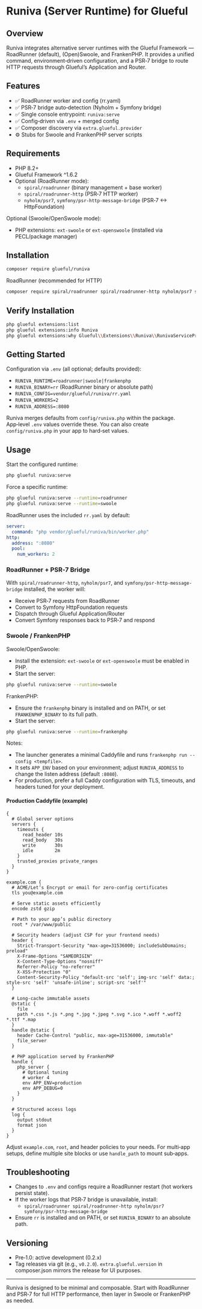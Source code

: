 # Runiva (Server Runtime) for Glueful

## Overview

Runiva integrates alternative server runtimes with the Glueful Framework — RoadRunner (default), (Open)Swoole, and FrankenPHP. It provides a unified command, environment‑driven configuration, and a PSR‑7 bridge to route HTTP requests through Glueful’s Application and Router.

## Features

- ✅ RoadRunner worker and config (rr.yaml)
- ✅ PSR‑7 bridge auto‑detection (Nyholm + Symfony bridge)
- ✅ Single console entrypoint: `runiva:serve`
- ✅ Config‑driven via `.env` + merged config
- ✅ Composer discovery via `extra.glueful.provider`
- ⚙️ Stubs for Swoole and FrankenPHP server scripts

## Requirements

- PHP 8.2+
- Glueful Framework ^1.6.2
- Optional (RoadRunner mode):
  - `spiral/roadrunner` (binary management + base worker)
  - `spiral/roadrunner-http` (PSR‑7 HTTP worker)
  - `nyholm/psr7`, `symfony/psr-http-message-bridge` (PSR‑7 <-> HttpFoundation)
  
Optional (Swoole/OpenSwoole mode):
- PHP extensions: `ext-swoole` or `ext-openswoole` (installed via PECL/package manager)

## Installation

```bash
composer require glueful/runiva
```

RoadRunner (recommended for HTTP)

```bash
composer require spiral/roadrunner spiral/roadrunner-http nyholm/psr7 symfony/psr-http-message-bridge
```

## Verify Installation

```bash
php glueful extensions:list
php glueful extensions:info Runiva
php glueful extensions:why Glueful\\Extensions\\Runiva\\RunivaServiceProvider
```

## Getting Started

Configuration via `.env` (all optional; defaults provided):

- `RUNIVA_RUNTIME=roadrunner|swoole|frankenphp`
- `RUNIVA_BINARY=rr` (RoadRunner binary or absolute path)
- `RUNIVA_CONFIG=vendor/glueful/runiva/rr.yaml`
- `RUNIVA_WORKERS=2`
- `RUNIVA_ADDRESS=:8080`

Runiva merges defaults from `config/runiva.php` within the package. App‑level `.env` values override these. You can also create `config/runiva.php` in your app to hard‑set values.

## Usage

Start the configured runtime:

```bash
php glueful runiva:serve
```

Force a specific runtime:

```bash
php glueful runiva:serve --runtime=roadrunner
php glueful runiva:serve --runtime=swoole
```

RoadRunner uses the included `rr.yaml` by default:

```yaml
server:
  command: "php vendor/glueful/runiva/bin/worker.php"
http:
  address: ":8080"
  pool:
    num_workers: 2
```

### RoadRunner + PSR‑7 Bridge

With `spiral/roadrunner-http`, `nyholm/psr7`, and `symfony/psr-http-message-bridge` installed, the worker will:
- Receive PSR‑7 requests from RoadRunner
- Convert to Symfony HttpFoundation requests
- Dispatch through Glueful Application/Router
- Convert Symfony responses back to PSR‑7 and respond

### Swoole / FrankenPHP

Swoole/OpenSwoole:
- Install the extension: `ext-swoole` or `ext-openswoole` must be enabled in PHP.
- Start the server:

```bash
php glueful runiva:serve --runtime=swoole
```

FrankenPHP:
- Ensure the `frankenphp` binary is installed and on PATH, or set `FRANKENPHP_BINARY` to its full path.
- Start the server:

```bash
php glueful runiva:serve --runtime=frankenphp
```

Notes:
- The launcher generates a minimal Caddyfile and runs `frankenphp run --config <tempfile>`.
- It sets `APP_ENV` based on your environment; adjust `RUNIVA_ADDRESS` to change the listen address (default `:8080`).
- For production, prefer a full Caddy configuration with TLS, timeouts, and headers tuned for your deployment.

#### Production Caddyfile (example)

```caddyfile
{
  # Global server options
  servers {
    timeouts {
      read_header 10s
      read_body   30s
      write       30s
      idle        2m
    }
    trusted_proxies private_ranges
  }
}

example.com {
  # ACME/Let’s Encrypt or email for zero‑config certificates
  tls you@example.com

  # Serve static assets efficiently
  encode zstd gzip

  # Path to your app’s public directory
  root * /var/www/public

  # Security headers (adjust CSP for your frontend needs)
  header {
    Strict-Transport-Security "max-age=31536000; includeSubDomains; preload"
    X-Frame-Options "SAMEORIGIN"
    X-Content-Type-Options "nosniff"
    Referrer-Policy "no-referrer"
    X-XSS-Protection "0"
    Content-Security-Policy "default-src 'self'; img-src 'self' data:; style-src 'self' 'unsafe-inline'; script-src 'self'"
  }

  # Long‑cache immutable assets
  @static {
    file
    path *.css *.js *.png *.jpg *.jpeg *.svg *.ico *.woff *.woff2 *.ttf *.map
  }
  handle @static {
    header Cache-Control "public, max-age=31536000, immutable"
    file_server
  }

  # PHP application served by FrankenPHP
  handle {
    php_server {
      # Optional tuning
      # worker 4
      env APP_ENV=production
      env APP_DEBUG=0
    }
  }

  # Structured access logs
  log {
    output stdout
    format json
  }
}
```

Adjust `example.com`, `root`, and header policies to your needs. For multi‑app setups, define multiple site blocks or use `handle_path` to mount sub‑apps.



## Troubleshooting

- Changes to `.env` and configs require a RoadRunner restart (hot workers persist state).
- If the worker logs that PSR‑7 bridge is unavailable, install:
  - `spiral/roadrunner spiral/roadrunner-http nyholm/psr7 symfony/psr-http-message-bridge`
- Ensure `rr` is installed and on PATH, or set `RUNIVA_BINARY` to an absolute path.

## Versioning

- Pre‑1.0: active development (0.2.x)
- Tag releases via git (e.g., `v0.2.0`). `extra.glueful.version` in composer.json mirrors the release for UI purposes.

---

Runiva is designed to be minimal and composable. Start with RoadRunner and PSR‑7 for full HTTP performance, then layer in Swoole or FrankenPHP as needed.

